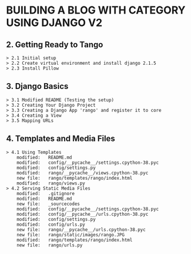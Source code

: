 # BUILDING A BLOG WITH CATEGORY USING DJANGO V2

## 2. Getting Ready to Tango

    > 2.1 Initial setup
    > 2.2 Create virtual environment and install django 2.1.5
    > 2.3 Install Pillow

## 3. Django Basics

    > 3.1 Modified README (Testing the setup) 
    > 3.2 Creating Your Django Project
    > 3.3 Creating a Django App 'rango' and register it to core
    > 3.4 Creating a View
    > 3.5 Mapping URLs

## 4. Templates and Media Files

    > 4.1 Using Templates
        modified:   README.md
        modified:   config/__pycache__/settings.cpython-38.pyc
        modified:   config/settings.py
        modified:   rango/__pycache__/views.cpython-38.pyc
        new file:   rango/templates/rango/index.html
        modified:   rango/views.py
    > 4.2 Serving Static Media Files
        modified:   .gitignore
        modified:   README.md
        new file:   _sourcecodes
        modified:   config/__pycache__/settings.cpython-38.pyc
        modified:   config/__pycache__/urls.cpython-38.pyc
        modified:   config/settings.py
        modified:   config/urls.py
        new file:   rango/__pycache__/urls.cpython-38.pyc
        new file:   rango/static/images/rango.JPG
        modified:   rango/templates/rango/index.html
        new file:   rango/urls.py















